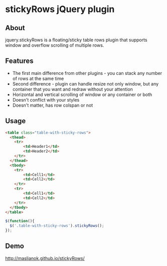 # stickyRows jQuery plugin

## About

jquery.stickyRows is a floating/sticky table rows plugin that supports window and overflow scrolling of multiple rows.


## Features

- The first main difference from other plugins - you can stack any number of rows at the same time
- Second difference - plugin can handle resize not only window, but any container that you want and redraw without your attention
- Horizontal and vertical scrolling of window or any container or both
- Doesn't conflict with your styles
- Doesn't matter, has row colspan or not

## Usage
```html
<table class="table-with-sticky-rows">
  <thead>
    <tr>
        <td>Header1</td>
        <td>Header2</td>
    </tr>
  </thead>
  <tbody>
    <tr>
        <td>Cell1</td>
        <td>Cell2</td>
    </tr>
    <tr>
        <td>Cell1</td>
        <td>Cell2</td>
    </tr>
  </tbody>
</table>
```

```javascript
$(function(){
  $('.table-with-sticky-rows').stickyRows();
});
```

## Demo
http://maslianok.github.io/stickyRows/
